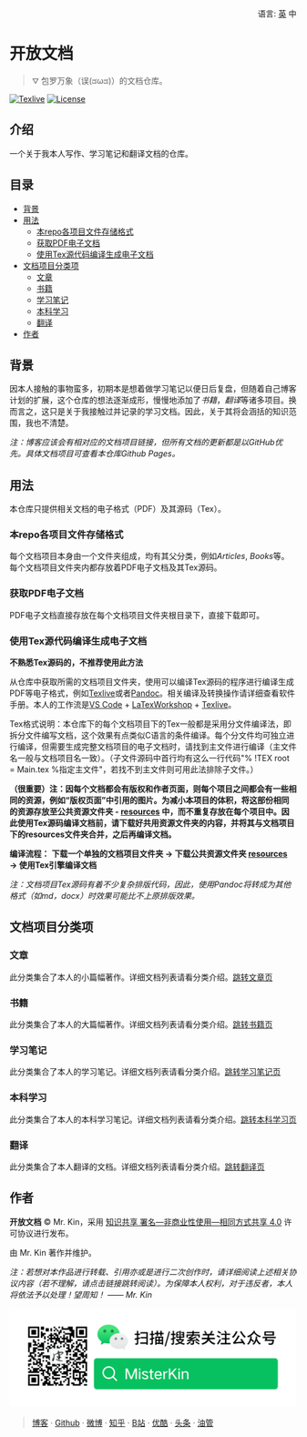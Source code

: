 <div align="right">
语言:
<a href="./README.md">英</a>
中
</div>

# 开放文档

> ⛛ 包罗万象（误(ಡωಡ)）的文档仓库。

[![Texlive](https://img.shields.io/badge/Texlive-2019-blue)](https://tug.org/texlive/) [![License](https://img.shields.io/badge/License-CC%20BY--NC--SA%204.0-blue)](https://creativecommons.org/licenses/by-nc-sa/4.0/legalcode)

## 介绍
一个关于我本人写作、学习笔记和翻译文档的仓库。

## 目录
- [背景](#背景)
- [用法](#用法)
  - [本repo各项目文件存储格式](#本repo各项目文件存储格式)
  - [获取PDF电子文档](#获取PDF电子文档)
  - [使用Tex源代码编译生成电子文档](#使用Tex源代码编译生成电子文档)
- [文档项目分类项](#文档项目分类项)
  - [文章](#文章)
  - [书籍](#书籍)
  - [学习笔记](#学习笔记)
  - [本科学习](#本科学习)
  - [翻译](#翻译)
- [作者](#作者)

## 背景
因本人接触的事物蛮多，初期本是想着做学习笔记以便日后复盘，但随着自己博客计划的扩展，这个仓库的想法逐渐成形，慢慢地添加了*书籍*，*翻译*等诸多项目。换而言之，这只是关于我接触过并记录的学习文档。因此，关于其将会涵括的知识范围，我也不清楚。

*注：博客应该会有相对应的文档项目链接，但所有文档的更新都是以GitHub优先。具体文档项目可查看本仓库Github Pages。*

## 用法
本仓库只提供相关文档的电子格式（PDF）及其源码（Tex）。

### 本repo各项目文件存储格式
每个文档项目本身由一个文件夹组成，均有其父分类，例如*Articles*, *Books*等。每个文档项目文件夹内都存放着PDF电子文档及其Tex源码。

### 获取PDF电子文档
PDF电子文档直接存放在每个文档项目文件夹根目录下，直接下载即可。

### 使用Tex源代码编译生成电子文档
**不熟悉Tex源码的，不推荐使用此方法**

从仓库中获取所需的文档项目文件夹，使用可以编译Tex源码的程序进行编译生成PDF等电子格式，例如[Texlive][]或者[Pandoc][]。相关编译及转换操作请详细查看软件手册。本人的工作流是[VS Code][] + [LaTexWorkshop][] + [Texlive][]。

Tex格式说明：本仓库下的每个文档项目下的Tex一般都是采用分文件编译法，即拆分文件编写文档，这个效果有点类似C语言的条件编译。每个分文件均可独立进行编译，但需要生成完整文档项目的电子文档时，请找到主文件进行编译（主文件名一般与文档项目名一致）。（子文件源码中首行均有这么一行代码"% !TEX root = Main.tex %指定主文件"，若找不到主文件则可用此法排除子文件。）

**（很重要）注：因每个文档都会有版权和作者页面，则每个项目之间都会有一些相同的资源，例如“版权页面”中引用的图片。为减小本项目的体积，将这部份相同的资源存放至公共资源文件夹 - [resources][] 中，而不重复存放在每个项目中。因此使用Tex源码编译文档前，请下载好共用资源文件夹的内容，并将其与文档项目下的resources文件夹合并，之后再编译文档。**

**编译流程：**
**下载一个单独的文档项目文件夹 → 下载公共资源文件夹 [resources][] → 使用Tex引擎编译文档**

*注：文档项目Tex源码有着不少复杂排版代码，因此，使用Pandoc将转成为其他格式（如md，docx）时效果可能比不上原排版效果。*

## 文档项目分类项

### 文章
此分类集合了本人的小篇幅著作。详细文档列表请看分类介绍。[跳转文章页][]

### 书籍
此分类集合了本人的大篇幅著作。详细文档列表请看分类介绍。[跳转书籍页][]

### 学习笔记
此分类集合了本人的学习笔记。详细文档列表请看分类介绍。[跳转学习笔记页][]

### 本科学习
此分类集合了本人的本科学习笔记。详细文档列表请看分类介绍。[跳转本科学习页][]

### 翻译
此分类集合了本人翻译的文档。详细文档列表请看分类介绍。[跳转翻译页][]

## 作者
**开放文档** © Mr. Kin，采用 [知识共享 署名—非商业性使用—相同方式共享 4.0][] 许可协议进行发布。

由 Mr. Kin 著作并维护。

*注：若想对本作品进行转载、引用亦或是进行二次创作时，请详细阅读上述相关协议内容（若不理解，请点击链接跳转阅读）。为保障本人权利，对于违反者，本人将依法予以处理！望周知！ —— Mr. Kin*

![微信公众号](./resources/images/follow/WechatOfficialAccounts.png)

> [博客][] · [Github][] · [微博][] · [知乎][] · [B站][] · [优酷][] · [头条][] · [油管][]

[Texlive]: https://tug.org/texlive
[Pandoc]: https://pandoc.org
[VS Code]: https://code.visualstudio.com
[LaTexWorkshop]: https://marketplace.visualstudio.com/items?itemName=James-Yu.latex-workshop#review-details
[resources]: ./resources
[跳转文章页]: ./Articles
[跳转书籍页]: ./Books
[跳转学习笔记页]: ./LearningNotes
[跳转本科学习页]: ./UndergraduateLearning
[跳转翻译页]: ./Translations
[知识共享 署名—非商业性使用—相同方式共享 4.0]: ./LICENSE-zh_CN
[博客]: https://mister-kin.github.io
[Github]: https://github.com/mister-kin
[微博]: https://weibo.com/6270111192/profile?topnav=1&wvr=6&is_all=1
[B站]: http://space.bilibili.com/17025250?
[优酷]: http://i.youku.com/i/UNjA3MTk5Mjgw?spm=a2hzp.8253869.0.0
[油管]: https://www.youtube.com/channel/UCNhtdG6whC5mlRDkrhQ0wLA?view_as=public
[头条]: https://www.toutiao.com/c/user/835254071079053/#mid=1663279303982091
[知乎]: https://www.zhihu.com/people/drwu-94
